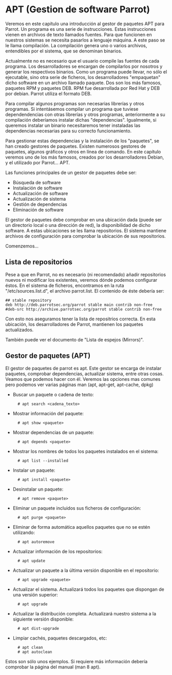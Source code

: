 # APT (Gestion de software Parrot)

Veremos en este capítulo una introducción al gestor de paquetes APT para Parrot.
Un programa es una serie de instrucciones. Estas instrucciones vienen en archivos de texto llamados fuentes. Para que funcionen en nuestros sistemas se necesita pasarlos a lenguaje máquina. A este paso se le llama compilación. La compilación genera uno o varios archivos, entendibles por el sistema, que se denominan binarios.

Actualmente no es necesario que el usuario compile las fuentes de cada programa. Los desarrolladores se encargan de compilarlos por nosotros y generar los respectivos binarios. Como un programa puede llevar, no sólo el ejecutable, sino otra serie de ficheros, los desarrolladores "empaquetan" dicho software en un archivo llamado paquete. Dos son los más famosos, paquetes RPM y paquetes DEB. RPM fue desarrollada por Red Hat y DEB por debian. Parrot utiliza el formato DEB.

Para compilar algunos programas son necesarias librerías y otros programas. Si intentásemos compilar un programa que tuviese dependendencias con otras librerías y otros programas, anteriormente a su compilación deberíamos instalar dichas "dependencias". Igualmente, si queremos instalar un binario necesitaremos tener instaladas las dependencias necesarias para su correcto funcionamiento.

Para gestionar estas dependencias y la instalación de los "paquetes", se han creado gestores de paquetes. Existen numerosos gestores de paquetes, algunos gráficos y otros en línea de comando. En este capítulo veremos uno de los más famosos, creados por los desarrolladores Debian, y el utilizado por Parrot... APT.

Las funciones principales de un gestor de paquetes debe ser:

- Búsqueda de software
- Instalación de software
- Actualización de software
- Actualización de sistema
- Gestión de dependencias
- Eliminación de software


El gestor de paquetes debe comprobar en una ubicación dada (puede ser un directorio local o una dirección de red), la disponibilidad de dicho software. A estas ubicaciones se les llama repositorios. El sistema mantiene archivos de configuración para comprobar la ubicación de sus repositorios.

Comenzemos...


## Lista de repositorios

Pese a que en Parrot, no es necesario (ni recomendado) añadir repositorios nuevos ni modificar los existentes, veremos dónde podemos configurar éstos.
En el sistema de ficheros, encontramos en la ruta "/etc/sources.list.d", el archivo parrot.list. El contenido de éste debería ser:

	## stable repository
	deb http://deb.parrotsec.org/parrot stable main contrib non-free
	#deb-src http://archive.parrotsec.org/parrot stable contrib non-free

Con esto nos aseguramos tener la lista de repositrios correcta. En esta ubicación, los desarrolladores de Parrot, mantienen los paquetes actualizados.

También puede ver el documento de "Lista de espejos (Mirrors)".


## Gestor de paquetes (APT)

El gestor de paquetes de parrot es apt. Este gestor se encarga de instalar paquetes, comprobar dependencias, actualizar sistema, entre otras cosas. 
Veamos que podemos hacer con él. Veremos las opciones mas comunes pero podemos ver varias páginas man (apt, apt-get, apt-cache, dpkg)

- Buscar un paquete o cadena de texto:
	
		# apt search <cadena_texto>

- Mostrar información del paquete:

		# apt show <paquete>

- Mostrar dependencias de un paquete:

		# apt depends <paquete>

- Mostrar los nombres de todos los paquetes instalados en el sistema:
	
		# apt list --installed

- Instalar un paquete:
 
		# apt install <paquete>

- Desinstalar un paquete:

		# apt remove <paquete>

- Eliminar un paquete incluidos sus ficheros de configuración:

		# apt purge <paquete>

- Eliminar de forma automática aquellos paquetes que no se estén utilizando:

		# apt autoremove

- Actualizar información de los repositorios:
	
		# apt update

- Actualizar un paquete a la última versión disponible en el repositorio:

		# apt upgrade <paquete>

- Actualizar el sistema. Actualizará todos los paquetes que dispongan de una versión superior:

		# apt upgrade

- Actualizar la distribución completa. Actualizará nuestro sistema a la siguiente versión disponible:

		# apt dist-upgrade

- Limpiar cachés, paquetes descargados, etc:

		# apt clean   
		# apt autoclean


Estos son sólo unos ejemplos. Si requiere más información debería comprobar la página del manual (man 8 apt).
